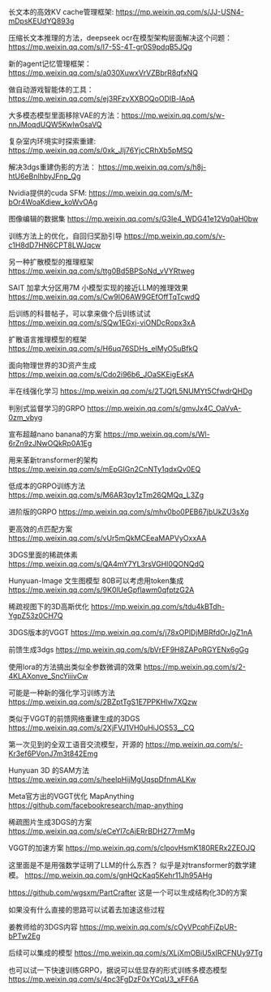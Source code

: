 长文本的高效KV cache管理框架: https://mp.weixin.qq.com/s/JJ-USN4-mDpsKEUdYQ893g

压缩长文本推理的方法，deepseek ocr在模型架构层面解决这个问题：https://mp.weixin.qq.com/s/I7-5S-4T-gr0S9pdqB5JQg

新的agent记忆管理框架： https://mp.weixin.qq.com/s/a030XuwxVrVZBbrR8qfxNQ

做自动游戏智能体的工具：https://mp.weixin.qq.com/s/ej3RFzvXXBOQoODIB-lAoA

大多模态模型里面移除VAE的方法：https://mp.weixin.qq.com/s/w-nnJMoqdUQW5Kwlw0saVQ

复杂室内环境实时探索重建: https://mp.weixin.qq.com/s/0xk_Jlj76YjcCRhXb5pMSQ

解决3dgs重建伪影的方法： https://mp.weixin.qq.com/s/h8j-htU6eBnlhbyJFnp_Qg

Nvidia提供的cuda SFM: https://mp.weixin.qq.com/s/M-bOr4WoaKdiew_koWvOAg

图像编辑的数据集
https://mp.weixin.qq.com/s/G3Ie4_WDG41e12Vq0aH0bw

训练方法上的优化，自回归奖励引导
https://mp.weixin.qq.com/s/v-c1H8dD7HN6CPT8LWJqcw

另一种扩散模型的推理框架
https://mp.weixin.qq.com/s/ttg0Bd5BPSoNd_vVYRtweg

SAIT 加拿大分区用7M 小模型实现的接近LLM的推理效果
https://mp.weixin.qq.com/s/Cw9IO6AW9GEfOffTqTcwdQ

后训练的科普帖子，可以拿来做个后训练试试
https://mp.weixin.qq.com/s/SQw1EGxj-viONDcRopx3xA

扩散语言推理模型的框架
https://mp.weixin.qq.com/s/H6uq76SDHs_elMyO5uBfkQ

面向物理世界的3D资产生成
https://mp.weixin.qq.com/s/Cdo2i96b6_JOaSKEigEsKA

半在线强化学习
https://mp.weixin.qq.com/s/2TJQfL5NUMYt5CfwdrQHDg

判别式监督学习的GRPO
https://mp.weixin.qq.com/s/gmvJx4C_OaVvA-0zm_vbyg

宣布超越nano banana的方案
https://mp.weixin.qq.com/s/Wl-6rZn9zJNwOQkRp0A1Eg

用来革新transformer的架构
https://mp.weixin.qq.com/s/mEpGIGn2CnNTy1qdxQv0EQ

低成本的GRPO训练方法
https://mp.weixin.qq.com/s/M6AR3py1zTm26QMQq_L3Zg

进阶版的GRPO
https://mp.weixin.qq.com/s/mhv0bo0PEB67jbUkZU3sXg

更高效的点匹配方案
https://mp.weixin.qq.com/s/vUr5mQkMCEeaMAPVyOxxAA

3DGS里面的稀疏体素
https://mp.weixin.qq.com/s/QA4mY7YL3rsVGHl0QONQdQ

Hunyuan-Image 文生图模型 80B可以考虑用token集成
https://mp.weixin.qq.com/s/9K0lUeGpflawm0qfptzG2A

稀疏视图下的3D高斯优化
https://mp.weixin.qq.com/s/tdu4kBTdh-YgpZ53z0CH7Q

3DGS版本的VGGT
https://mp.weixin.qq.com/s/j78xOPlDjMBRfdOrJgZ1nA

前馈生成3dgs
https://mp.weixin.qq.com/s/bVrEF9H8ZAPoRGYENx6gGg

使用lora的方法搞出类似全参数微调的效果
https://mp.weixin.qq.com/s/2-4KLAXonve_SncYiiivCw

可能是一种新的强化学习训练方法
https://mp.weixin.qq.com/s/2BZptTgS1E7PPKHlw7XQzw

类似于VGGT的前馈网络重建生成的3DGS
https://mp.weixin.qq.com/s/2XjFVJ1VH0uHiJOS53__CQ

第一次见到的全双工语音交流模型，开源的
https://mp.weixin.qq.com/s/-Kr3ef6PVonJ7m3t842Emg

Hunyuan 3D 的SAM方法
https://mp.weixin.qq.com/s/heeIpHijMgUqspDfnmALKw

Meta官方出的VGGT优化 MapAnything
https://github.com/facebookresearch/map-anything

稀疏图片生成3DGS的方案
https://mp.weixin.qq.com/s/eCeYl7cAjERrBDH277rmMg

VGGT的加速方案
https://mp.weixin.qq.com/s/cIpovHsmK180RERx2ZEOJQ

这里面是不是用强数学证明了LLM的什么东西？ 似乎是对transformer的数学建模。
https://mp.weixin.qq.com/s/gnHQcKaq5Kehr11Jh95AHg

https://github.com/wgsxm/PartCrafter
这是一个可以生成结构化3D的方案

如果没有什么直接的思路可以试着去加速这些过程

姜教师给的3DGS内容
https://mp.weixin.qq.com/s/cOyVPcqhFjZpUR-bPTw2Eg

后续可以集成的模型
https://mp.weixin.qq.com/s/XLjXmOBiU5xIRCFNUy97Tg

也可以试一下快速训练GRPO，据说可以低显存的形式训练多模态模型
https://mp.weixin.qq.com/s/4pc3FgDzF0xYCqU3_xFF6A